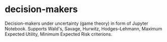 # decision-makers
Decision-makers under uncertainty (game theory) in form of Jupyter Notebook. Supports Wald's, Savage, Hurwitz, Hodges–Lehmann, Maximum Expected Utility, Minimum Expected Risk criterions.
